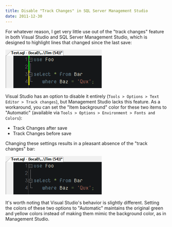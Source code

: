 ```yaml
---
title: Disable "Track Changes" in SQL Server Management Studio
date: 2011-12-30
---
```


For whatever reason, I get very little use out of the "track changes" feature in
both Visual Studio and SQL Server Management Studio, which is designed to
highlight lines that changed since the last save:

![Management Studio with Track Changes 'enabled'][a]

Visual Studio has an option to disable it entirely (`Tools > Options > Text
Editor > Track changes`), but Management Studio lacks this feature. As a
workaround, you can set the "Item background" color for these two items to
"Automatic" (available via `Tools > Options > Environment > Fonts and Colors`):

* Track Changes after save
* Track Changes before save

Changing these settings results in a pleasant absence of the "track changes" bar:

![Management Studio with Track Changes 'disabled'][b]

It's worth noting that Visual Studio's behavior is slightly different. Setting the
colors of these two options to "Automatic" maintains the original green and yellow
colors instead of making them mimic the background color, as in Management Studio.

[a]: /css/images/blog/2011-12-30-01.png
[b]: /css/images/blog/2011-12-30-02.png
